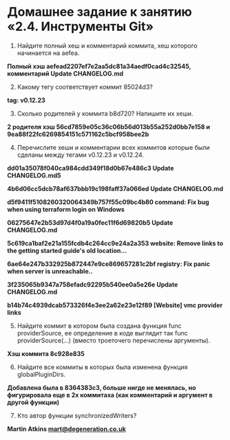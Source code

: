 # Домашнее задание к занятию «2.4. Инструменты Git»

1. Найдите полный хеш и комментарий коммита, хеш которого начинается на aefea. 

**Полный хэш aefead2207ef7e2aa5dc81a34aedf0cad4c32545, комментарий Update CHANGELOG.md**

2. Какому тегу соответствует коммит 85024d3?

**tag: v0.12.23**

3. Сколько родителей у коммита b8d720? Напишите их хеши. 

**2 родителя хэш 56cd7859e05c36c06b56d013b55a252d0bb7e158 и 9ea88f22fc6269854151c571162c5bcf958bee2b**

4. Перечислите хеши и комментарии всех коммитов которые были сделаны между тегами v0.12.23 и v0.12.24.

**dd01a35078f040ca984cdd349f18d0b67e486c3 Update CHANGELOG.md5**

**4b6d06cc5dcb78af637bbb19c198faff37a066ed Update CHANGELOG.md**

**d5f9411f5108260320064349b757f55c09bc4b80 command: Fix bug when using terraform login on Windows**

**06275647e2b53d97d4f0a19a0fec11f6d69820b5 Update CHANGELOG.md**

**5c619ca1baf2e21a155fcdb4c264cc9e24a2a353 website: Remove links to the getting started guide's old location...**

**6ae64e247b332925b872447e9ce869657281c2bf registry: Fix panic when server is unreachable..**

**3f235065b9347a758efadc92295b540ee0a5e26e Update CHANGELOG.md**

**b14b74c4939dcab573326f4e3ee2a62e23e12f89 [Website] vmc provider links**

5. Найдите коммит в котором была создана функция func providerSource, ее определение в коде выглядит так func providerSource(...) (вместо троеточего перечислены аргументы).

**Хэш коммита 8c928e835**

6. Найдите все коммиты в которых была изменена функция globalPluginDirs.

**Добавлена была  в 8364383c3, больше нигде не менялась, но фигурировала  еще в 2х коммитаха (как комментарий и аргумент в другой функции)**

7. Кто автор функции synchronizedWriters?

**Martin Atkins <mart@degeneration.co.uk>**

